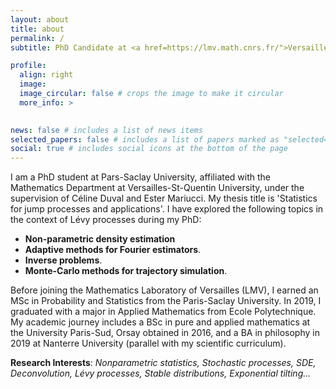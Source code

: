 ```yaml
---
layout: about
title: about
permalink: /
subtitle: PhD Candidate at <a href=https://lmv.math.cnrs.fr/">Versailles Mathematics Laboratory</a> 

profile:
  align: right
  image: 
  image_circular: false # crops the image to make it circular
  more_info: >
  

news: false # includes a list of news items
selected_papers: false # includes a list of papers marked as "selected={true}"
social: true # includes social icons at the bottom of the page
---
```


I am a PhD student at Pars-Saclay University, affiliated with the Mathematics Department at Versailles-St-Quentin University, under the supervision of Céline Duval and Ester Mariucci. My thesis title is 'Statistics for jump processes and applications'. I have explored the following topics in the context of Lévy processes during my PhD: 
- **Non-parametric density estimation** 
- **Adaptive methods for Fourier estimators**.
- **Inverse problems**.
- **Monte-Carlo methods for trajectory simulation**.

Before joining the Mathematics Laboratory of Versailles (LMV), I earned an MSc in Probability and Statistics from the Paris-Saclay University. In 2019, I graduated with a major in Applied Mathematics from Ecole Polytechnique. My academic journey includes a BSc in pure and applied mathematics at the University Paris-Sud, Orsay obtained in 2016, and a BA in philosophy in 2019 at Nanterre University (parallel with my scientific curriculum).

**Research Interests**: *Nonparametric statistics, Stochastic processes, SDE,  Deconvolution, Lévy processes, Stable distributions, Exponential tilting...*


